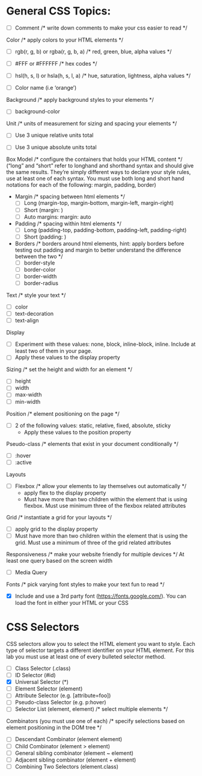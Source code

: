 # General CSS Topics:

- [ ] Comment /* write down comments to make your css easier to read */

Color                                               /* apply colors to your HTML elements */
- [ ] rgb(r, g, b) or rgba(r, g, b, a)     /* red, green, blue, alpha values */
- [ ] #FFF or #FFFFFF                    /* hex codes */
- [ ] hsl(h, s, l) or hsla(h, s, l, a)       /* hue, saturation, lightness, alpha values */
- [ ] Color name (i.e ‘orange’)
 

Background     /* apply background styles to your elements */
- [ ] background-color
 

Unit      /* units of measurement for sizing and spacing your elements */
- [ ] Use 3 unique relative units total
- [ ] Use 3 unique absolute units total
 

Box Model      /* configure the containers that holds your HTML content */
(“long” and “short” refer to longhand and shorthand syntax and should give the same results. They’re simply different ways to declare your style rules, use at least one of each syntax. You must use both long and short hand notations for each of the following: margin, padding, border) 
- Margin     /* spacing between html elements */
  - [ ] Long (margin-top, margin-bottom, margin-left, margin-right)
  - [ ] Short (margin: <top> <right> <bottom> <left>)
  - [ ] Auto margins: margin: auto
 
- Padding     /* spacing within html elements */
  - [ ] Long (padding-top, padding-bottom, padding-left, padding-right)
  - [ ] Short (padding: <top> <right> <bottom> <left>)
 
- Borders      /* borders around html elements, hint: apply borders before testing out padding and margin to better understand the difference between the two */
  - [ ] border-style
  - [ ] border-color
  - [ ] border-width
  - [ ] border-radius

Text     /* style your text */
- [ ] color
- [ ] text-decoration
- [ ] text-align

Display 
- [ ] Experiment with these values: none, block, inline-block, inline. Include at least two of them in your page.
- [ ] Apply these values to the display property

Sizing     /* set the height and width for an element */
- [ ] height
- [ ] width
- [ ] max-width
- [ ] min-width    

Position      /* element positioning on the page */
- [ ] 2 of the following values: static, relative, fixed, absolute, sticky
  - Apply these values to the position property

Pseudo-class      /* elements that exist in your document conditionally */
- [ ] :hover
- [ ] :active

Layouts
- [ ] Flexbox    /* allow your elements to lay themselves out automatically */
  - apply flex to the display property
  - Must have more than two children within the element that is using flexbox. Must use minimum three of the flexbox related attributes

Grid          /* instantiate a grid for your layouts */
- [ ] apply grid to the display property
- [ ] Must have more than two children within the element that is using the grid. Must use a minimum of three of the grid related attributes

Responsiveness       /* make your website friendly for multiple devices */
At least one query based on the screen width
- [ ] Media Query 

Fonts        /* pick varying font styles to make your text fun to read */
- [x] Include and use a 3rd party font (https://fonts.google.com/). You can load the font in either your HTML or your CSS
 

# CSS Selectors 

CSS selectors allow you to select the HTML element you want to style. Each type of selector targets a different identifier on your HTML element. For this lab you must use at least one of every bulleted selector method.

- [ ] Class Selector (.class)
- [ ] ID Selector (#id)
- [x] Universal Selector (*)
- [ ] Element Selector (element) 
- [ ] Attribute Selector (e.g. [attribute=foo])     
- [ ] Pseudo-class Selector (e.g. p:hover)
- [ ] Selector List (element, element)                   /* select multiple elements */

Combinators (you must use one of each)    /* specify selections based on element positioning in the DOM tree */
- [ ] Descendant Combinator (element element)
- [ ] Child Combinator (element > element)
- [ ] General sibling combinator (element ~ element)
- [ ] Adjacent sibling combinator (element + element)
- [ ] Combining Two Selectors (element.class)